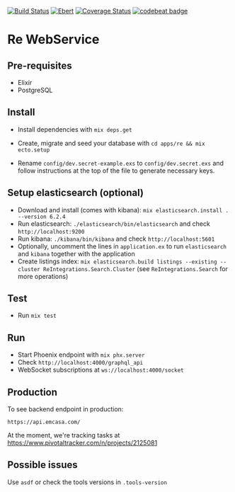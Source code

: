 [![Build Status](https://travis-ci.org/emcasa/backend.svg?branch=master)](https://travis-ci.org/emcasa/backend)
[![Ebert](https://ebertapp.io/github/emcasa/backend.svg)](https://ebertapp.io/github/emcasa/backend)
[![Coverage Status](https://coveralls.io/repos/github/emcasa/backend/badge.svg)](https://coveralls.io/github/emcasa/backend)
[![codebeat badge](https://codebeat.co/badges/eaf3bdc4-572b-4c84-8a93-347850ca530c)](https://codebeat.co/projects/github-com-emcasa-backend-master)
# Re WebService

## Pre-requisites

  * Elixir
  * PostgreSQL

## Install

  * Install dependencies with `mix deps.get`

  * Create, migrate and seed your database with `cd apps/re && mix ecto.setup`
  * Rename `config/dev.secret-example.exs` to `config/dev.secret.exs` and follow instructions at the top of the file to generate necessary keys.

## Setup elasticsearch (optional)
  * Download and install (comes with kibana): `mix elasticsearch.install . --version 6.2.4`
  * Run elasticsearch: `./elasticsearch/bin/elasticsearch` and check `http://localhost:9200`
  * Run kibana: `./kibana/bin/kibana` and check `http://localhost:5601`
  * Optionally, uncomment the lines in `application.ex` to run `elasticsearch` and `kibana` together with the application
  * Create listings index: `mix elasticsearch.build listings --existing --cluster ReIntegrations.Search.Cluster` (see `ReIntegrations.Search` for more operations)

## Test

  * Run `mix test`

## Run

  * Start Phoenix endpoint with `mix phx.server`
  * Check `http://localhost:4000/graphql_api`
  * WebSocket subscriptions at `ws://localhost:4000/socket`

## Production

To see backend endpoint in production:

`https://api.emcasa.com/`

At the moment, we're tracking tasks at https://www.pivotaltracker.com/n/projects/2125081

## Possible issues

Use `asdf` or check the tools versions in `.tools-version`
